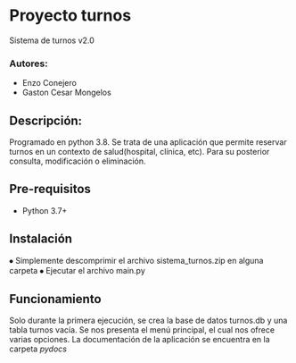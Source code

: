 # Proyecto turnos
Sistema de turnos v2.0

### Autores:
- Enzo Conejero
- Gaston Cesar Mongelos

## Descripción:
Programado en python 3.8. Se trata de una aplicación que permite reservar turnos en un contexto de salud(hospital, clínica, etc). Para su posterior consulta, modificación o eliminación.

## Pre-requisitos
-	Python 3.7+

## Instalación
⦁	Simplemente descomprimir el archivo sistema_turnos.zip en alguna carpeta 
⦁	Ejecutar el archivo main.py

## Funcionamiento
Solo durante la primera ejecución, se crea la base de datos turnos.db y una tabla turnos vacía. Se nos presenta el menú principal, el cual nos ofrece varias opciones. La documentación de la aplicación se encuentra en la carpeta *pydocs*

